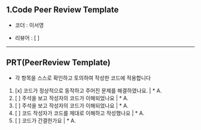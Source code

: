 ## 1.Code Peer Review Template

 * 코더 : 이서영

 * 리뷰어 : [ ]

-----------
## PRT(PeerReview Template)
* 각 항목을 스스로 확인하고 토의하여 작성한 코드에 적용합니다

1. [x] 코드가 정상적으로 동작하고 주어진 문제를 해결하였나요.
|   * A.
2. [ ] 주석을 보고 작성자의 코드가 이해되었나요
|   * A.
3. [ ] 주석을 보고 작성자의 코드가 이해되었나요
|   * A.
5. [ ] 코드 작성자가 코드를 제대로 이해하고 작성했나요
|   * A.
6. [ ] 코드가 간결한가요
|   * A.

